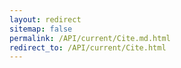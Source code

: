 ```yaml
---
layout: redirect
sitemap: false
permalink: /API/current/Cite.md.html
redirect_to: /API/current/Cite.html
---
```

